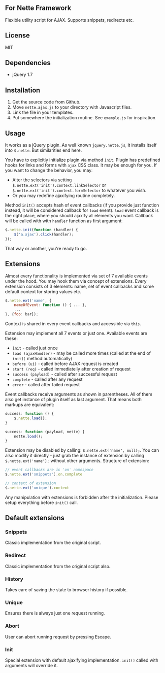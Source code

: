 ## For Nette Framework

Flexible utility script for AJAX. Supports snippets, redirects etc.

## License

MIT

## Dependencies

- jQuery 1.7

## Installation

1. Get the source code from Github.
2. Move `nette.ajax.js` to your directory with Javascript files.
3. Link the file in your templates.
4. Put somewhere the initialization routine. See `example.js` for inspiration.

## Usage

It works as a jQuery plugin. As well known `jquery.nette.js`, it installs itself into `$.nette`. But similarities end here.

You have to explicitly initialize plugin via method `init`. Plugin has predefined hooks for links and forms with `ajax` CSS class. It may be enough for you. If you want to change the behavior, you may:

* Alter the selectors via setting `$.nette.ext('init').context.linkSelector` or `$.nette.ext('init').context.formSelector` to whatever you wish.
* Or you may redefine ajaxifying routine completely.

Method `init()` accepts hash of event callbacks (if you provide just function instead, it will be considered callback for `load` event). `load` event callback is the right place, where you should ajaxify all elements you want. Callback will be called with with `handler` function as first argument:

```js
$.nette.init(function (handler) {
	$('a.ajax').click(handler);
});
```

That way or another, you're ready to go.

## Extensions

Almost every functionality is implemented via set of 7 available events under the hood. You may hook them via concept of extensions. Every extension consists of 3 elements: name, set of event callbacks and some default context for storing values etc.

```js
$.nette.ext('name', {
	nameOfEvent: function () { ... },
	...
}, {foo: bar});
```

Context is shared in every event callbacks and accessible via `this`.

Extension may implement all 7 events or just one. Available events are these:

- `init` -  called just once
- `load (ajaxHandler)` - may be called more times (called at the end of `init()` method automatically)
- `before (ui)` - called before AJAX request is created
- `start (req)` - called immediatelly after creation of request
- `success (payload)` - called after successful request
- `complete` - called after any request
- `error` - called after failed request

Event callbacks receive arguments as shown in parentheses. All of them also get instance of plugin itself as last argument. That means both markups are equivalent:

```js
success: function () {
	$.nette.load();
}
```

```js
success: function (payload, nette) {
	nette.load();
}
```

Extension may be disabled by calling: `$.nette.ext('name', null);`. You can also modify it directly - just grab the instance of extension by calling `$.nette.ext('name');` without other arguments. Structure of extension:

```js
// event callbacks are in 'on' namespace
$.nette.ext('snippets').on.complete
```

```js
// context of extension
$.nette.ext('unique').context
```

Any manipulation with extensions is forbidden after the initialization. Please setup everything before `init()` call.

## Default extensions

### Snippets

Classic implementation from the original script.

### Redirect

Classic implementation from the original script also.

### History

Takes care of saving the state to browser history if possible.

### Unique

Ensures there is always just one request running.

### Abort

User can abort running request by pressing Escape.

### Init

Special extension with default ajaxifying implementation. `init()` called with arguments will override it.
